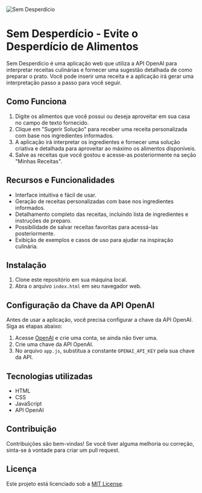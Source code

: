 ![Sem Desperdício](https://aeusteixeira.github.io/sem-desperdicio/img/sem-desperdicio-banner.jpg)

# Sem Desperdício - Evite o Desperdício de Alimentos

Sem Desperdício é uma aplicação web que utiliza a API OpenAI para interpretar receitas culinárias e fornecer uma sugestão detalhada de como preparar o prato. Você pode inserir uma receita e a aplicação irá gerar uma interpretação passo a passo para você seguir.

## Como Funciona

1. Digite os alimentos que você possui ou deseja aproveitar em sua casa no campo de texto fornecido.
2. Clique em "Sugerir Solução" para receber uma receita personalizada com base nos ingredientes informados.
3. A aplicação irá interpretar os ingredientes e fornecer uma solução criativa e detalhada para aproveitar ao máximo os alimentos disponíveis.
4. Salve as receitas que você gostou e acesse-as posteriormente na seção "Minhas Receitas".

## Recursos e Funcionalidades

- Interface intuitiva e fácil de usar.
- Geração de receitas personalizadas com base nos ingredientes informados.
- Detalhamento completo das receitas, incluindo lista de ingredientes e instruções de preparo.
- Possibilidade de salvar receitas favoritas para acessá-las posteriormente.
- Exibição de exemplos e casos de uso para ajudar na inspiração culinária.

## Instalação

1. Clone este repositório em sua máquina local.
2. Abra o arquivo `index.html` em seu navegador web.
## Configuração da Chave da API OpenAI

Antes de usar a aplicação, você precisa configurar a chave da API OpenAI. Siga as etapas abaixo:

1. Acesse [OpenAI](https://openai.com) e crie uma conta, se ainda não tiver uma.
2. Crie uma chave da API OpenAI.
3. No arquivo `app.js`, substitua a constante `OPENAI_API_KEY` pela sua chave da API.

## Tecnologias utilizadas

- HTML
- CSS
- JavaScript
- API OpenAI

## Contribuição

Contribuições são bem-vindas! Se você tiver alguma melhoria ou correção, sinta-se à vontade para criar um pull request.

## Licença

Este projeto está licenciado sob a [MIT License](https://opensource.org/licenses/MIT).
